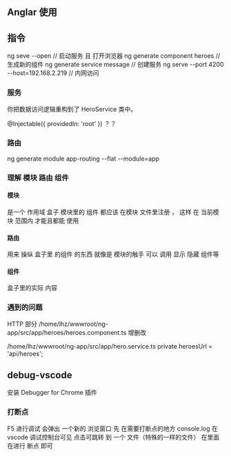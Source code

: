 ## Anglar 使用

## 指令
ng seve --open  // 启动服务 且 打开浏览器
ng generate component heroes // 生成新的组件
ng generate service message // 创建服务
ng serve --port 4200 --host=192.168.2.219 // 内网访问
### 服务
你把数据访问逻辑重构到了 HeroService 类中。

@Injectable({
  providedIn: 'root'
})
？？


### 路由

ng generate module app-routing --flat --module=app




### 理解 模块 路由 组件 

#### 模块
是一个 作用域 盒子 
模块里的 组件 都应该 在模块 文件里注册 ， 这样 在 当前模块 范围内  才能且都能 使用
#### 路由
用来 操纵 盒子里 的组件 的东西
就像是 模块的触手
可以 调用 显示 隐藏 组件等
#### 组件
盒子里的实际 内容




###  遇到的问题

HTTP 部分
/home/lhz/wwwroot/ng-app/src/app/heroes/heroes.component.ts
增删改

/home/lhz/wwwroot/ng-app/src/app/hero.service.ts
private heroesUrl = 'api/heroes';  


## debug-vscode

安装 Debugger for Chrome 插件

### 打断点
F5 进行调试 会弹出 一个新的 浏览窗口
先 在需要打断点的地方 console.log   在 vscode 调试控制台可见
点击可跳转 到 一个 文件（特殊的一样的文件）
在里面 在进行 断点 即可

